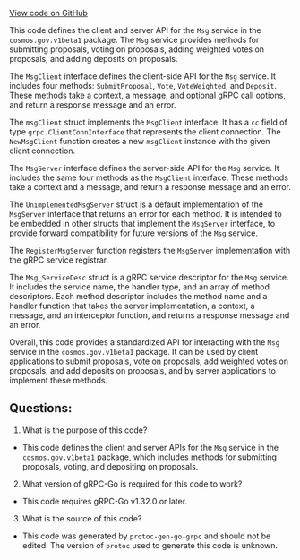 [View code on GitHub](https://github.com/cosmos/cosmos-sdk.git/api/cosmos/gov/v1beta1/tx_grpc.pb.go)

This code defines the client and server API for the `Msg` service in the `cosmos.gov.v1beta1` package. The `Msg` service provides methods for submitting proposals, voting on proposals, adding weighted votes on proposals, and adding deposits on proposals. 

The `MsgClient` interface defines the client-side API for the `Msg` service. It includes four methods: `SubmitProposal`, `Vote`, `VoteWeighted`, and `Deposit`. These methods take a context, a message, and optional gRPC call options, and return a response message and an error. 

The `msgClient` struct implements the `MsgClient` interface. It has a `cc` field of type `grpc.ClientConnInterface` that represents the client connection. The `NewMsgClient` function creates a new `msgClient` instance with the given client connection. 

The `MsgServer` interface defines the server-side API for the `Msg` service. It includes the same four methods as the `MsgClient` interface. These methods take a context and a message, and return a response message and an error. 

The `UnimplementedMsgServer` struct is a default implementation of the `MsgServer` interface that returns an error for each method. It is intended to be embedded in other structs that implement the `MsgServer` interface, to provide forward compatibility for future versions of the `Msg` service. 

The `RegisterMsgServer` function registers the `MsgServer` implementation with the gRPC service registrar. 

The `Msg_ServiceDesc` struct is a gRPC service descriptor for the `Msg` service. It includes the service name, the handler type, and an array of method descriptors. Each method descriptor includes the method name and a handler function that takes the server implementation, a context, a message, and an interceptor function, and returns a response message and an error. 

Overall, this code provides a standardized API for interacting with the `Msg` service in the `cosmos.gov.v1beta1` package. It can be used by client applications to submit proposals, vote on proposals, add weighted votes on proposals, and add deposits on proposals, and by server applications to implement these methods.
## Questions: 
 1. What is the purpose of this code?
- This code defines the client and server APIs for the `Msg` service in the `cosmos.gov.v1beta1` package, which includes methods for submitting proposals, voting, and depositing on proposals.

2. What version of gRPC-Go is required for this code to work?
- This code requires gRPC-Go v1.32.0 or later.

3. What is the source of this code?
- This code was generated by `protoc-gen-go-grpc` and should not be edited. The version of `protoc` used to generate this code is unknown.